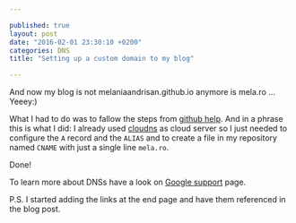 ```yaml
---

published: true
layout: post
date: "2016-02-01 23:30:10 +0200"
categories: DNS
title: "Setting up a custom domain to my blog"

---
```


And now my blog is not melaniaandrisan.github.io anymore is mela.ro ... Yeeey:)

What I had to do was to fallow the steps from [github help](1). And in a phrase this is what I did:
I already used [cloudns](2) as cloud server so I just needed to configure the `A` record and the `ALIAS` and to create a file in my repository named `CNAME` with just a single line `mela.ro`.

Done!

To learn more about DNSs have a look on [Google support](3) page.

P.S. I started adding the links at the end page and have them referenced in the blog post.

[1]:https://help.github.com/articles/setting-up-a-custom-domain-with-github-pages/
[2]:https://www.cloudns.net/
[3]:https://support.google.com/a/answer/48090?hl=en
